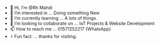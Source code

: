 - 👋 Hi, I’m @Rh Mahdi
- 👀 I’m interested in ... Doing something New
- 🌱 I’m currently learning ... A lots of things.
- 💞️ I’m looking to collaborate on ... IoT Projects & Website Development
- 📫 How to reach me ... 01571252217 {WhatsApp}
- ⚡ Fun fact: ... thanks for visiting.

<!---
Pagla-Mahdi/Pagla-Mahdi is a ✨ special ✨ repository because its `README.md` (this file) appears on your GitHub profile.
You can click the Preview link to take a look at your changes.
--->
